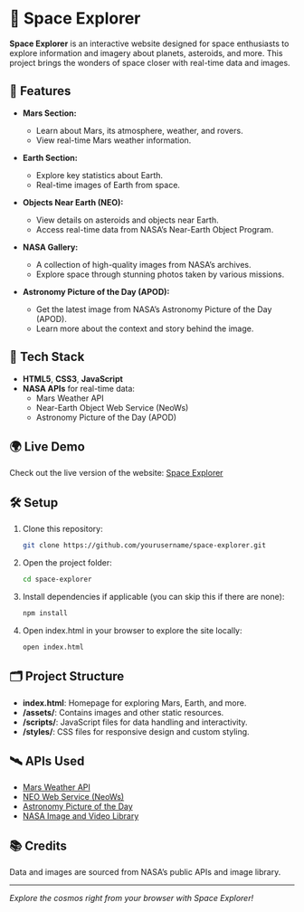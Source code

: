 # 🌌 Space Explorer

**Space Explorer** is an interactive website designed for space enthusiasts to explore information and imagery about planets, asteroids, and more. This project brings the wonders of space closer with real-time data and images.

## 🚀 Features

- **Mars Section:**
  - Learn about Mars, its atmosphere, weather, and rovers.
  - View real-time Mars weather information.
  
- **Earth Section:**
  - Explore key statistics about Earth.
  - Real-time images of Earth from space.

- **Objects Near Earth (NEO):**
  - View details on asteroids and objects near Earth.
  - Access real-time data from NASA’s Near-Earth Object Program.

- **NASA Gallery:**
  - A collection of high-quality images from NASA’s archives.
  - Explore space through stunning photos taken by various missions.

- **Astronomy Picture of the Day (APOD):**
  - Get the latest image from NASA’s Astronomy Picture of the Day (APOD).
  - Learn more about the context and story behind the image.

## 🌟 Tech Stack

- **HTML5**, **CSS3**, **JavaScript**
- **NASA APIs** for real-time data:
  - Mars Weather API
  - Near-Earth Object Web Service (NeoWs)
  - Astronomy Picture of the Day (APOD)
  
## 🌍 Live Demo

Check out the live version of the website: [Space Explorer](www.yourdomain.com)

## 🛠️ Setup

1. Clone this repository:
   ```bash
   git clone https://github.com/yourusername/space-explorer.git
2. Open the project folder:
   ```bash
   cd space-explorer
3. Install dependencies if applicable (you can skip this if there are none):
   ```bash
   npm install
4. Open index.html in your browser to explore the site locally:
   ```bash
   open index.html

## 🗂️ Project Structure

- **index.html**: Homepage for exploring Mars, Earth, and more.
- **/assets/**: Contains images and other static resources.
- **/scripts/**: JavaScript files for data handling and interactivity.
- **/styles/**: CSS files for responsive design and custom styling.

## 🛰️ APIs Used

- [Mars Weather API](https://api.nasa.gov/)
- [NEO Web Service (NeoWs) ](https://api.nasa.gov/)
- [Astronomy Picture of the Day](https://api.nasa.gov/)
- [NASA Image and Video Library](https://api.nasa.gov/)

## 📚 Credits

Data and images are sourced from NASA’s public APIs and image library.

---

_Explore the cosmos right from your browser with Space Explorer!_   
